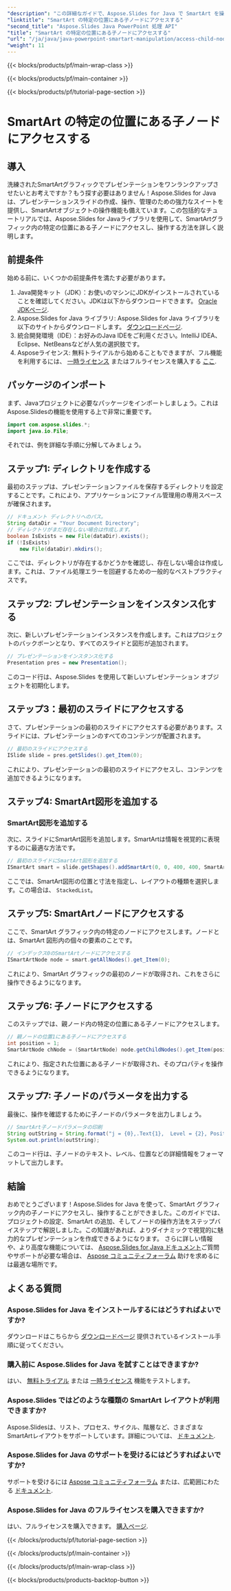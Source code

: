 ```yaml
---
"description": "この詳細なガイドで、Aspose.Slides for Java で SmartArt を操作する方法を学びましょう。ステップバイステップの説明、例、ベストプラクティスも含まれています。"
"linktitle": "SmartArt の特定の位置にある子ノードにアクセスする"
"second_title": "Aspose.Slides Java PowerPoint 処理 API"
"title": "SmartArt の特定の位置にある子ノードにアクセスする"
"url": "/ja/java/java-powerpoint-smartart-manipulation/access-child-node-specific-position-smartart-java/"
"weight": 11
---
```


{{< blocks/products/pf/main-wrap-class >}}

{{< blocks/products/pf/main-container >}}

{{< blocks/products/pf/tutorial-page-section >}}

# SmartArt の特定の位置にある子ノードにアクセスする

## 導入
洗練されたSmartArtグラフィックでプレゼンテーションをワンランクアップさせたいとお考えですか？もう探す必要はありません！Aspose.Slides for Javaは、プレゼンテーションスライドの作成、操作、管理のための強力なスイートを提供し、SmartArtオブジェクトの操作機能も備えています。この包括的なチュートリアルでは、Aspose.Slides for Javaライブラリを使用して、SmartArtグラフィック内の特定の位置にある子ノードにアクセスし、操作する方法を詳しく説明します。

## 前提条件
始める前に、いくつかの前提条件を満たす必要があります。
1. Java開発キット（JDK）：お使いのマシンにJDKがインストールされていることを確認してください。JDKは以下からダウンロードできます。 [Oracle JDKページ](https://www。oracle.com/java/technologies/javase-downloads.html).
2. Aspose.Slides for Java ライブラリ: Aspose.Slides for Java ライブラリを以下のサイトからダウンロードします。 [ダウンロードページ](https://releases。aspose.com/slides/java/).
3. 統合開発環境（IDE）：お好みのJava IDEをご利用ください。IntelliJ IDEA、Eclipse、NetBeansなどが人気の選択肢です。
4. Asposeライセンス: 無料トライアルから始めることもできますが、フル機能を利用するには、 [一時ライセンス](https://purchase.aspose.com/temporary-license/) またはフルライセンスを購入する [ここ](https://purchase。aspose.com/buy).
## パッケージのインポート
まず、Javaプロジェクトに必要なパッケージをインポートしましょう。これはAspose.Slidesの機能を使用する上で非常に重要です。
```java
import com.aspose.slides.*;
import java.io.File;
```
それでは、例を詳細な手順に分解してみましょう。
## ステップ1: ディレクトリを作成する
最初のステップは、プレゼンテーションファイルを保存するディレクトリを設定することです。これにより、アプリケーションにファイル管理用の専用スペースが確保されます。
```java
// ドキュメント ディレクトリへのパス。
String dataDir = "Your Document Directory";
// ディレクトリがまだ存在しない場合は作成します。
boolean IsExists = new File(dataDir).exists();
if (!IsExists)
	new File(dataDir).mkdirs();
```
ここでは、ディレクトリが存在するかどうかを確認し、存在しない場合は作成します。これは、ファイル処理エラーを回避するための一般的なベストプラクティスです。
## ステップ2: プレゼンテーションをインスタンス化する

次に、新しいプレゼンテーションインスタンスを作成します。これはプロジェクトのバックボーンとなり、すべてのスライドと図形が追加されます。
```java
// プレゼンテーションをインスタンス化する
Presentation pres = new Presentation();
```
このコード行は、Aspose.Slides を使用して新しいプレゼンテーション オブジェクトを初期化します。
## ステップ3：最初のスライドにアクセスする

さて、プレゼンテーションの最初のスライドにアクセスする必要があります。スライドには、プレゼンテーションのすべてのコンテンツが配置されます。
```java
// 最初のスライドにアクセスする
ISlide slide = pres.getSlides().get_Item(0);
```
これにより、プレゼンテーションの最初のスライドにアクセスし、コンテンツを追加できるようになります。
## ステップ4: SmartArt図形を追加する
### SmartArt図形を追加する
次に、スライドにSmartArt図形を追加します。SmartArtは情報を視覚的に表現するのに最適な方法です。
```java
// 最初のスライドにSmartArt図形を追加する
ISmartArt smart = slide.getShapes().addSmartArt(0, 0, 400, 400, SmartArtLayoutType.StackedList);
```
ここでは、SmartArt図形の位置と寸法を指定し、レイアウトの種類を選択します。この場合は、 `StackedList`。
## ステップ5: SmartArtノードにアクセスする

ここで、SmartArt グラフィック内の特定のノードにアクセスします。ノードとは、SmartArt 図形内の個々の要素のことです。
```java
// インデックス0のSmartArtノードにアクセスする
ISmartArtNode node = smart.getAllNodes().get_Item(0);
```
これにより、SmartArt グラフィックの最初のノードが取得され、これをさらに操作できるようになります。
## ステップ6: 子ノードにアクセスする

このステップでは、親ノード内の特定の位置にある子ノードにアクセスします。
```java
// 親ノードの位置1にある子ノードにアクセスする
int position = 1;
SmartArtNode chNode = (SmartArtNode) node.getChildNodes().get_Item(position);
```
これにより、指定された位置にある子ノードが取得され、そのプロパティを操作できるようになります。
## ステップ7: 子ノードのパラメータを出力する

最後に、操作を確認するために子ノードのパラメータを出力しましょう。
```java
// SmartArt子ノードパラメータの印刷
String outString = String.format("j = {0},.Text{1},  Level = {2}, Position = {3}", position, chNode.getTextFrame().getText(), chNode.getLevel(), chNode.getPosition());
System.out.println(outString);
```
このコード行は、子ノードのテキスト、レベル、位置などの詳細情報をフォーマットして出力します。
## 結論
おめでとうございます！Aspose.Slides for Java を使って、SmartArt グラフィック内の子ノードにアクセスし、操作することができました。このガイドでは、プロジェクトの設定、SmartArt の追加、そしてノードの操作方法をステップバイステップで解説しました。この知識があれば、よりダイナミックで視覚的に魅力的なプレゼンテーションを作成できるようになります。
さらに詳しい情報や、より高度な機能については、 [Aspose.Slides for Java ドキュメント](https://reference.aspose.com/slides/java/)ご質問やサポートが必要な場合は、 [Aspose コミュニティフォーラム](https://forum.aspose.com/c/slides/11) 助けを求めるには最適な場所です。
## よくある質問
### Aspose.Slides for Java をインストールするにはどうすればよいですか?
ダウンロードはこちらから [ダウンロードページ](https://releases.aspose.com/slides/java/) 提供されているインストール手順に従ってください。
### 購入前に Aspose.Slides for Java を試すことはできますか?
はい、 [無料トライアル](https://releases.aspose.com/) または [一時ライセンス](https://purchase.aspose.com/temporary-license/) 機能をテストします。
### Aspose.Slides ではどのような種類の SmartArt レイアウトが利用できますか?
Aspose.Slidesは、リスト、プロセス、サイクル、階層など、さまざまなSmartArtレイアウトをサポートしています。詳細については、 [ドキュメント](https://reference。aspose.com/slides/java/).
### Aspose.Slides for Java のサポートを受けるにはどうすればよいですか?
サポートを受けるには [Aspose コミュニティフォーラム](https://forum.aspose.com/c/slides/11) または、広範囲にわたる [ドキュメント](https://reference。aspose.com/slides/java/).
### Aspose.Slides for Java のフルライセンスを購入できますか?
はい、フルライセンスを購入できます。 [購入ページ](https://purchase。aspose.com/buy).

{{< /blocks/products/pf/tutorial-page-section >}}

{{< /blocks/products/pf/main-container >}}

{{< /blocks/products/pf/main-wrap-class >}}

{{< blocks/products/products-backtop-button >}}